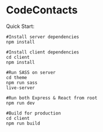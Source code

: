 # CodeContacts

Quick Start:

	#Install server dependencies
	npm install

	#Install client dependencies
	cd client
	npm install

	#Run SASS on server
	cd theme
	npm run sass
	live-server

	#Run both Express & React from root
	npm run dev

	#Build for production
	cd client
	npm run build



